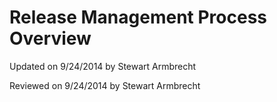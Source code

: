 ﻿Release Management Process Overview
========================

<p class="updated">Updated on 9/24/2014 by Stewart Armbrecht</p>
<p class="reviewed">Reviewed on 9/24/2014 by Stewart Armbrecht</p>
